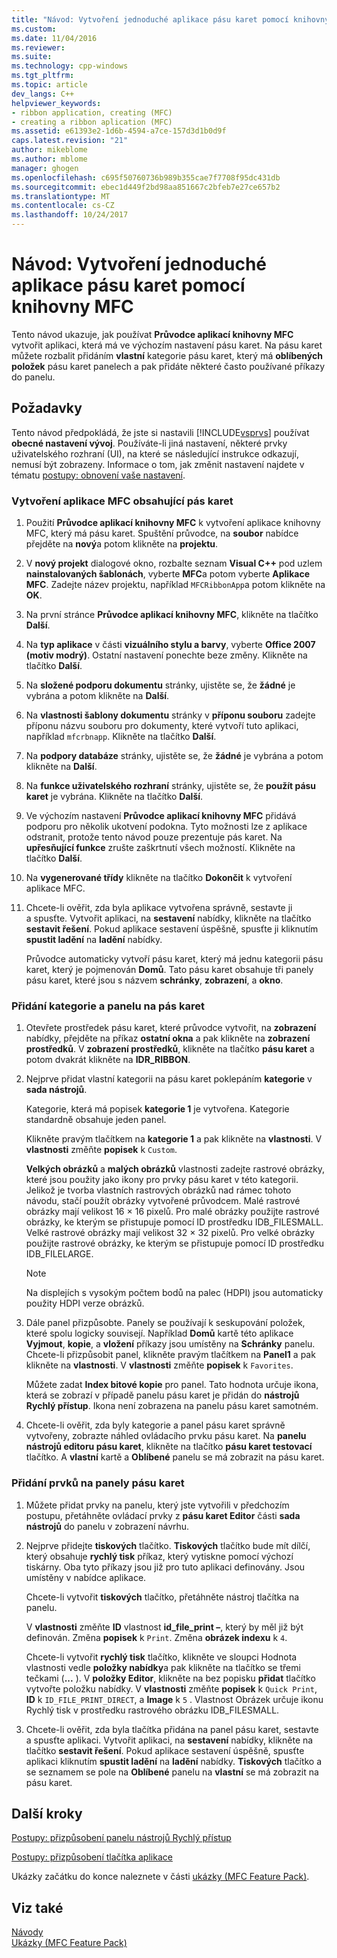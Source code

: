 ```yaml
---
title: "Návod: Vytvoření jednoduché aplikace pásu karet pomocí knihovny MFC | Microsoft Docs"
ms.custom: 
ms.date: 11/04/2016
ms.reviewer: 
ms.suite: 
ms.technology: cpp-windows
ms.tgt_pltfrm: 
ms.topic: article
dev_langs: C++
helpviewer_keywords:
- ribbon application, creating (MFC)
- creating a ribbon aplication (MFC)
ms.assetid: e61393e2-1d6b-4594-a7ce-157d3d1b0d9f
caps.latest.revision: "21"
author: mikeblome
ms.author: mblome
manager: ghogen
ms.openlocfilehash: c695f50760736b989b355cae7f7708f95dc431db
ms.sourcegitcommit: ebec1d449f2bd98aa851667c2bfeb7e27ce657b2
ms.translationtype: MT
ms.contentlocale: cs-CZ
ms.lasthandoff: 10/24/2017
---
```

# <a name="walkthrough-creating-a-ribbon-application-by-using-mfc"></a>Návod: Vytvoření jednoduché aplikace pásu karet pomocí knihovny MFC
Tento návod ukazuje, jak používat **Průvodce aplikací knihovny MFC** vytvořit aplikaci, která má ve výchozím nastavení pásu karet. Na pásu karet můžete rozbalit přidáním **vlastní** kategorie pásu karet, který má **oblíbených položek** pásu karet panelech a pak přidáte některé často používané příkazy do panelu.  
  
## <a name="prerequisites"></a>Požadavky  
 Tento návod předpokládá, že jste si nastavili [!INCLUDE[vsprvs](../assembler/masm/includes/vsprvs_md.md)] používat **obecné nastavení vývoj**. Používáte-li jiná nastavení, některé prvky uživatelského rozhraní (UI), na které se následující instrukce odkazují, nemusí být zobrazeny. Informace o tom, jak změnit nastavení najdete v tématu [postupy: obnovení vaše nastavení](http://msdn.microsoft.com/en-us/c95c51be-e609-4769-abba-65e6beedec76).  
  
### <a name="to-create-an-mfc-application-that-has-a-ribbon"></a>Vytvoření aplikace MFC obsahující pás karet  
  
1.  Použití **Průvodce aplikací knihovny MFC** k vytvoření aplikace knihovny MFC, který má pásu karet. Spuštění průvodce, na **soubor** nabídce přejděte na **nový**a potom klikněte na **projektu**.  
  
2.  V **nový projekt** dialogové okno, rozbalte seznam **Visual C++** pod uzlem **nainstalovaných šablonách**, vyberte **MFC**a potom vyberte  **Aplikace MFC**. Zadejte název projektu, například `MFCRibbonApp`a potom klikněte na **OK**.  
  
3.  Na první stránce **Průvodce aplikací knihovny MFC**, klikněte na tlačítko **Další**.  
  
4.  Na **typ aplikace** v části **vizuálního stylu a barvy**, vyberte **Office 2007 (motiv modrý)**. Ostatní nastavení ponechte beze změny. Klikněte na tlačítko **Další**.  
  
5.  Na **složené podporu dokumentu** stránky, ujistěte se, že **žádné** je vybrána a potom klikněte na **Další**.  
  
6.  Na **vlastnosti šablony dokumentu** stránky v **příponu souboru** zadejte příponu názvu souboru pro dokumenty, které vytvoří tuto aplikaci, například `mfcrbnapp`. Klikněte na tlačítko **Další**.  
  
7.  Na **podpory databáze** stránky, ujistěte se, že **žádné** je vybrána a potom klikněte na **Další**.  
  
8.  Na **funkce uživatelského rozhraní** stránky, ujistěte se, že **použít pásu karet** je vybrána. Klikněte na tlačítko **Další**.  
  
9. Ve výchozím nastavení **Průvodce aplikací knihovny MFC** přidává podporu pro několik ukotvení podokna. Tyto možnosti lze z aplikace odstranit, protože tento návod pouze prezentuje pás karet. Na **upřesňující funkce** zrušte zaškrtnutí všech možností. Klikněte na tlačítko **Další**.  
  
10. Na **vygenerované třídy** klikněte na tlačítko **Dokončit** k vytvoření aplikace MFC.  
  
11. Chcete-li ověřit, zda byla aplikace vytvořena správně, sestavte ji a spusťte. Vytvořit aplikaci, na **sestavení** nabídky, klikněte na tlačítko **sestavit řešení**. Pokud aplikace sestavení úspěšně, spusťte ji kliknutím **spustit ladění** na **ladění** nabídky.  
  
     Průvodce automaticky vytvoří pásu karet, který má jednu kategorii pásu karet, který je pojmenován **Domů**. Tato pásu karet obsahuje tři panely pásu karet, které jsou s názvem **schránky**, **zobrazení**, a **okno**.  
  
### <a name="to-add-a-category-and-panel-to-the-ribbon"></a>Přidání kategorie a panelu na pás karet  
  
1.  Otevřete prostředek pásu karet, které průvodce vytvořit, na **zobrazení** nabídky, přejděte na příkaz **ostatní okna** a pak klikněte na **zobrazení prostředků**. V **zobrazení prostředků**, klikněte na tlačítko **pásu karet** a potom dvakrát klikněte na **IDR_RIBBON**.  
  
2.  Nejprve přidat vlastní kategorii na pásu karet poklepáním **kategorie** v **sada nástrojů**.  
  
     Kategorie, která má popisek **kategorie 1** je vytvořena. Kategorie standardně obsahuje jeden panel.  
  
     Klikněte pravým tlačítkem na **kategorie 1** a pak klikněte na **vlastnosti**. V **vlastnosti** změňte **popisek** k `Custom`.  
  
     **Velkých obrázků** a **malých obrázků** vlastnosti zadejte rastrové obrázky, které jsou použity jako ikony pro prvky pásu karet v této kategorii. Jelikož je tvorba vlastních rastrových obrázků nad rámec tohoto návodu, stačí použít obrázky vytvořené průvodcem. Malé rastrové obrázky mají velikost 16 × 16 pixelů. Pro malé obrázky použijte rastrové obrázky, ke kterým se přistupuje pomocí ID prostředku IDB_FILESMALL. Velké rastrové obrázky mají velikost 32 × 32 pixelů. Pro velké obrázky použijte rastrové obrázky, ke kterým se přistupuje pomocí ID prostředku IDB_FILELARGE.  
  
    > [!NOTE]
    >  Na displejích s vysokým počtem bodů na palec (HDPI) jsou automaticky použity HDPI verze obrázků.  
  
3.  Dále panel přizpůsobte. Panely se používají k seskupování položek, které spolu logicky souvisejí. Například **Domů** kartě této aplikace **Vyjmout**, **kopie**, a **vložení** příkazy jsou umístěny na  **Schránky** panelu. Chcete-li přizpůsobit panel, klikněte pravým tlačítkem na **Panel1** a pak klikněte na **vlastnosti**. V **vlastnosti** změňte **popisek** k `Favorites`.  
  
     Můžete zadat **Index bitové kopie** pro panel. Tato hodnota určuje ikona, která se zobrazí v případě panelu pásu karet je přidán do **nástrojů Rychlý přístup**. Ikona není zobrazena na panelu pásu karet samotném.  
  
4.  Chcete-li ověřit, zda byly kategorie a panel pásu karet správně vytvořeny, zobrazte náhled ovládacího prvku pásu karet. Na **panelu nástrojů editoru pásu karet**, klikněte na tlačítko **pásu karet testovací** tlačítko. A **vlastní** kartě a **Oblíbené** panelu se má zobrazit na pásu karet.  
  
### <a name="to-add-elements-to-the-ribbon-panels"></a>Přidání prvků na panely pásu karet  
  
1.  Můžete přidat prvky na panelu, který jste vytvořili v předchozím postupu, přetáhněte ovládací prvky z **pásu karet Editor** části **sada nástrojů** do panelu v zobrazení návrhu.  
  
2.  Nejprve přidejte **tiskových** tlačítko. **Tiskových** tlačítko bude mít dílčí, který obsahuje **rychlý tisk** příkaz, který vytiskne pomocí výchozí tiskárny. Oba tyto příkazy jsou již pro tuto aplikaci definovány. Jsou umístěny v nabídce aplikace.  
  
     Chcete-li vytvořit **tiskových** tlačítko, přetáhněte nástroj tlačítka na panelu.  
  
     V **vlastnosti** změňte **ID** vlastnost **id_file_print –**, který by měl již být definován. Změna **popisek** k `Print`. Změna **obrázek indexu** k `4`.  
  
     Chcete-li vytvořit **rychlý tisk** tlačítko, klikněte ve sloupci Hodnota vlastnosti vedle **položky nabídky**a pak klikněte na tlačítko se třemi tečkami (**...** ). V **položky Editor**, klikněte na bez popisku **přidat** tlačítko vytvořte položku nabídky. V **vlastnosti** změňte **popisek** k `Quick Print`, **ID** k `ID_FILE_PRINT_DIRECT`, a **Image** k `5` . Vlastnost Obrázek určuje ikonu Rychlý tisk v prostředku rastrového obrázku IDB_FILESMALL.  
  
3.  Chcete-li ověřit, zda byla tlačítka přidána na panel pásu karet, sestavte a spusťte aplikaci. Vytvořit aplikaci, na **sestavení** nabídky, klikněte na tlačítko **sestavit řešení**. Pokud aplikace sestavení úspěšně, spusťte aplikaci kliknutím **spustit ladění** na **ladění** nabídky. **Tiskových** tlačítko a se seznamem se pole na **Oblíbené** panelu na **vlastní** se má zobrazit na pásu karet.  
  
## <a name="next-steps"></a>Další kroky  
 [Postupy: přizpůsobení panelu nástrojů Rychlý přístup](../mfc/how-to-customize-the-quick-access-toolbar.md)  
  
 [Postupy: přizpůsobení tlačítka aplikace](../mfc/how-to-customize-the-application-button.md)  
  
 Ukázky začátku do konce naleznete v části [ukázky (MFC Feature Pack)](../visual-cpp-samples.md).  
  
## <a name="see-also"></a>Viz také  
 [Návody](../mfc/walkthroughs-mfc.md)   
 [Ukázky (MFC Feature Pack)](../visual-cpp-samples.md)

